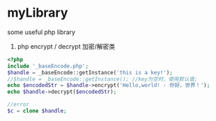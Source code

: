 # myLibrary
some useful php library

1. php encrypt / decrypt 加密/解密类
```php
<?php
include '_baseEncode.php';
$handle = _baseEncode::getInstance('this is a key!');
//$handle = _baseEncode::getInstance(); //key为空时，使用默认值;
echo $encodedStr = $handle->encrypt('Hello,world! - 你好，世界！');
echo $handle->decrypt($encodedStr);

//error
$c = clone $handle;
```
